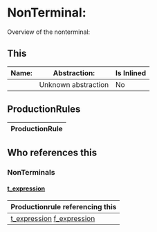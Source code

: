 # NonTerminal: **[](./.md)**

Overview of the nonterminal: **[](./.md)**



## This

| Name:                | Abstraction:    | Is Inlined |
| -------------------- | --------------- | ---------- |
|  | Unknown abstraction | No |



## ProductionRules

| ProductionRule |
| ---- |




## Who references this

### NonTerminals


#### [t_expression](./../Grammar/t_expression.md)

| Productionrule referencing this                      |
| ---------------------------------------------------- |
| [t_expression](./t_expression.md) [](./.md) [f_expression](./f_expression.md)  |



